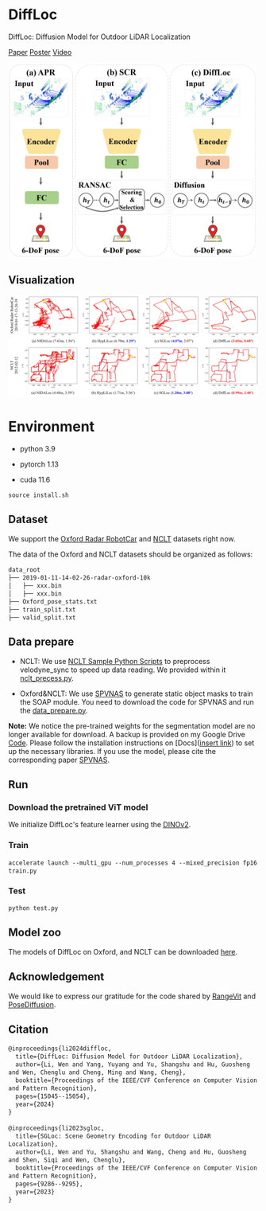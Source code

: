 # DiffLoc
DiffLoc: Diffusion Model for Outdoor LiDAR Localization

[Paper](https://openaccess.thecvf.com/content/CVPR2024/papers/Li_DiffLoc_Diffusion_Model_for_Outdoor_LiDAR_Localization_CVPR_2024_paper.pdf) 
[Poster](https://drive.google.com/file/d/1P80GGOAyWRF5BICAQ990PDO0iByW2kbP/view)
[Video](https://www.youtube.com/watch?v=sSW9nHQR0nc&t=31s)

<img src="https://github.com/liw95/DiffLoc/blob/main/img/DiffLoc.jpg" width=500>

## Visualization
![image](img/Results.jpg)

# Environment

- python 3.9

- pytorch 1.13

- cuda 11.6

```
source install.sh
```

## Dataset

We support the [Oxford Radar RobotCar](https://oxford-robotics-institute.github.io/radar-robotcar-dataset/datasets) and [NCLT](https://robots.engin.umich.edu/nclt/) datasets right now.

The data of the Oxford and NCLT datasets should be organized as follows:

```
data_root
├── 2019-01-11-14-02-26-radar-oxford-10k
│   ├── xxx.bin
│   ├── xxx.bin
├── Oxford_pose_stats.txt
├── train_split.txt
├── valid_split.txt
```

## Data prepare

- NCLT: We use [NCLT Sample Python Scripts](https://robots.engin.umich.edu/nclt/) to preprocess velodyne_sync to speed up data reading. We provided within it [nclt_precess.py](preprocess/nclt_precess.py).

- Oxford&NCLT: We use [SPVNAS](https://github.com/mit-han-lab/spvnas) to generate static object masks to train the SOAP module. You need to download the code for SPVNAS and run the [data_prepare.py](preprocess/data_prepare.py).

**Note:** We notice the pre-trained weights for the segmentation model are no longer available for download. A backup is provided on my Google Drive [Code](https://drive.google.com/file/d/1jtDClM-6EnW329FtJ0WXVBopOTuVRXJG/view?usp=sharing). Please follow the installation instructions on [Docs]([insert link](https://github.com/PJLab-ADG/OpenPCSeg/blob/master/docs/INSTALL.md)) to set up the necessary libraries. If you use the model, please cite the corresponding paper [SPVNAS](https://github.com/mit-han-lab/spvnas).

## Run

### Download the pretrained ViT model
We initialize DiffLoc's feature learner using the [DINOv2](https://github.com/facebookresearch/dinov2?tab=readme-ov-file).

### Train

```
accelerate launch --multi_gpu --num_processes 4 --mixed_precision fp16 train.py
```

### Test
```
python test.py
```

## Model zoo

The models of DiffLoc on Oxford, and NCLT can be downloaded [here](https://drive.google.com/drive/folders/17uhEqc7BYqLETecllyLMorI0lOI9hBiQ).

## Acknowledgement

 We would like to express our gratitude for the code shared by [RangeVit](https://github.com/valeoai/rangevit) and [PoseDiffusion](https://github.com/facebookresearch/PoseDiffusion).

## Citation

```
@inproceedings{li2024diffloc,
  title={DiffLoc: Diffusion Model for Outdoor LiDAR Localization},
  author={Li, Wen and Yang, Yuyang and Yu, Shangshu and Hu, Guosheng and Wen, Chenglu and Cheng, Ming and Wang, Cheng},
  booktitle={Proceedings of the IEEE/CVF Conference on Computer Vision and Pattern Recognition},
  pages={15045--15054},
  year={2024}
}

@inproceedings{li2023sgloc,
  title={SGLoc: Scene Geometry Encoding for Outdoor LiDAR Localization},
  author={Li, Wen and Yu, Shangshu and Wang, Cheng and Hu, Guosheng and Shen, Siqi and Wen, Chenglu},
  booktitle={Proceedings of the IEEE/CVF Conference on Computer Vision and Pattern Recognition},
  pages={9286--9295},
  year={2023}
}
```
